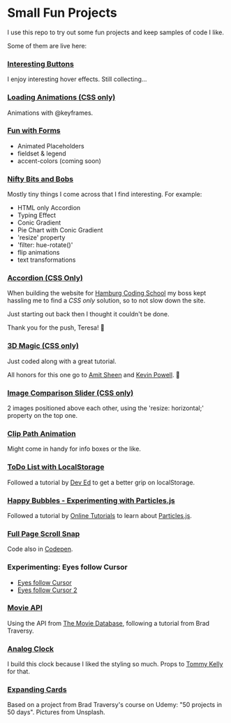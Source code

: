 # Small Fun Projects

I use this repo to try out some fun projects and keep samples of code I like.

Some of them are live here:

### [Interesting Buttons](https://codemon72.github.io/Small-Fun-Projects/Buttons "Interesting Buttons")

I enjoy interesting hover effects. Still collecting...

### [Loading Animations (CSS only)](https://codemon72.github.io/Small-Fun-Projects/Loaders "Loading Animations (CSS only)")

Animations with @keyframes.

### [Fun with Forms](https://codemon72.github.io/Small-Fun-Projects/Fun_with_Forms "Fun with Forms")

- Animated Placeholders
- fieldset & legend
- accent-colors (coming soon)


### [Nifty Bits and Bobs](https://codemon72.github.io/Small-Fun-Projects/Nifty_Bits_and_Bobs "Nifty Bits and Bobs")

Mostly tiny things I come across that I find interesting. For example:
- HTML only Accordion
- Typing Effect
- Conic Gradient
- Pie Chart with Conic Gradient
- 'resize' property
- 'filter: hue-rotate()'
- flip animations
- text transformations
      
### [Accordion (CSS Only)](https://codemon72.github.io/Small-Fun-Projects/CSS_only_Accordion "Accordion (CSS only)")

When building the website for [Hamburg Coding School](https://hamburgcodingschool.com) my boss kept hassling me to find a *CSS only* solution, so to not slow down the site. 

Just starting out back then I thought it couldn't be done. 

Thank you for the push, Teresa! &#129303;

### [3D Magic (CSS only)](https://codemon72.github.io/Small-Fun-Projects/3D-Rotating-Perspective-Awesomeness)

Just coded along with a great tutorial.

All honors for this one go to [Amit Sheen](https://amitsh.com/) and [Kevin Powell](https://www.kevinpowell.co/). 🙏


### [Image Comparison Slider (CSS only)](https://codemon72.github.io/Small-Fun-Projects/Image_Comparison_Slider "Image Comparison Slider (CSS only")
2 images positioned above each other, using the 'resize: horizontal;' property on the top one.

### [Clip Path Animation](https://codemon72.github.io/Small-Fun-Projects/Clip_Path_Animation "Clip Path Animation")
Might come in handy for info boxes or the like.

### [ToDo List with LocalStorage](https://codemon72.github.io/Small-Fun-Projects/ToDoList2 "ToDo List with LocalStorage")
Followed a tutorial by [Dev Ed](https://www.youtube.com/c/DevEd/videos) to get a better grip on localStorage.

### [Happy Bubbles - Experimenting with Particles.js](https://codemon72.github.io/Small-Fun-Projects/Happy_Bubbles/ "Happy Bubbles - Experimenting with Particles.js")
Followed a tutorial by [Online Tutorials](https://www.youtube.com/c/OnlineTutorials4Designers/videos) to learn about [Particles.js](https://vincentgarreau.com/particles.js/).

### [Full Page Scroll Snap](https://codemon72.github.io/Small-Fun-Projects/Scroll_Snap)
Code also in [Codepen](https://codepen.io/Codemon72/pen/bGWejYG).

### Experimenting: Eyes follow Cursor
- [Eyes follow Cursor](https://codemon72.github.io/Small-Fun-Projects/Eyes_Follow_Cursor)
- [Eyes follow Cursor 2](https://codemon72.github.io/Small-Fun-Projects/Eyes_Follow_Cursor_2)

### [Movie API](https://codemon72.github.io/Small-Fun-Projects/Movie_API "Movie API")
Using the API from [The Movie Database](https://api.themoviedb.org), following a tutorial from Brad Traversy.


### [Analog Clock](https://codemon72.github.io/Small-Fun-Projects/JS_Clock "Analog Clock")
I build this clock because I liked the styling so much.
Props to [Tommy Kelly](https://www.youtube.com/channel/UCBeE2qKffzEzRoWns6RZ8UA/videos) for that.

### [Expanding Cards](https://codemon72.github.io/Small-Fun-Projects/flowers "Expanding Cards")

Based on a project from Brad Traversy's course on Udemy: "50 projects in 50 days".
Pictures from Unsplash.